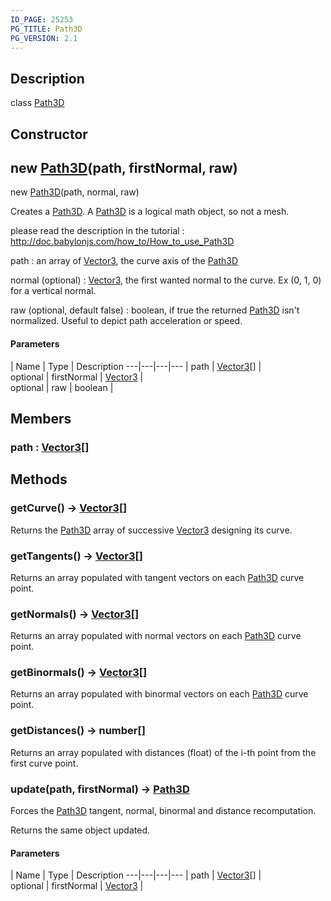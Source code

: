```yaml
---
ID_PAGE: 25253
PG_TITLE: Path3D
PG_VERSION: 2.1
---
```

## Description

class [Path3D](/classes/3.0/Path3D)



## Constructor

## new [Path3D](/classes/3.0/Path3D)(path, firstNormal, raw)

new [Path3D](/classes/3.0/Path3D)(path, normal, raw)

Creates a [Path3D](/classes/3.0/Path3D). A [Path3D](/classes/3.0/Path3D) is a logical math object, so not a mesh.

please read the description in the tutorial :  http://doc.babylonjs.com/how_to/How_to_use_Path3D

path : an array of [Vector3](/classes/3.0/Vector3), the curve axis of the [Path3D](/classes/3.0/Path3D)

normal (optional) : [Vector3](/classes/3.0/Vector3), the first wanted normal to the curve. Ex (0, 1, 0) for a vertical normal.

raw (optional, default false) : boolean, if true the returned [Path3D](/classes/3.0/Path3D) isn't normalized. Useful to depict path acceleration or speed.

#### Parameters
 | Name | Type | Description
---|---|---|---
 | path | [Vector3](/classes/3.0/Vector3)[] |      
optional | firstNormal | [Vector3](/classes/3.0/Vector3) |      
optional | raw | boolean |     
## Members

### path : [Vector3](/classes/3.0/Vector3)[]



## Methods

### getCurve() &rarr; [Vector3](/classes/3.0/Vector3)[]

Returns the [Path3D](/classes/3.0/Path3D) array of successive [Vector3](/classes/3.0/Vector3) designing its curve.
### getTangents() &rarr; [Vector3](/classes/3.0/Vector3)[]

Returns an array populated with tangent vectors on each [Path3D](/classes/3.0/Path3D) curve point.
### getNormals() &rarr; [Vector3](/classes/3.0/Vector3)[]

Returns an array populated with normal vectors on each [Path3D](/classes/3.0/Path3D) curve point.
### getBinormals() &rarr; [Vector3](/classes/3.0/Vector3)[]

Returns an array populated with binormal vectors on each [Path3D](/classes/3.0/Path3D) curve point.
### getDistances() &rarr; number[]

Returns an array populated with distances (float) of the i-th point from the first curve point.
### update(path, firstNormal) &rarr; [Path3D](/classes/3.0/Path3D)

Forces the [Path3D](/classes/3.0/Path3D) tangent, normal, binormal and distance recomputation.

Returns the same object updated.

#### Parameters
 | Name | Type | Description
---|---|---|---
 | path | [Vector3](/classes/3.0/Vector3)[] |      
optional | firstNormal | [Vector3](/classes/3.0/Vector3) |      
